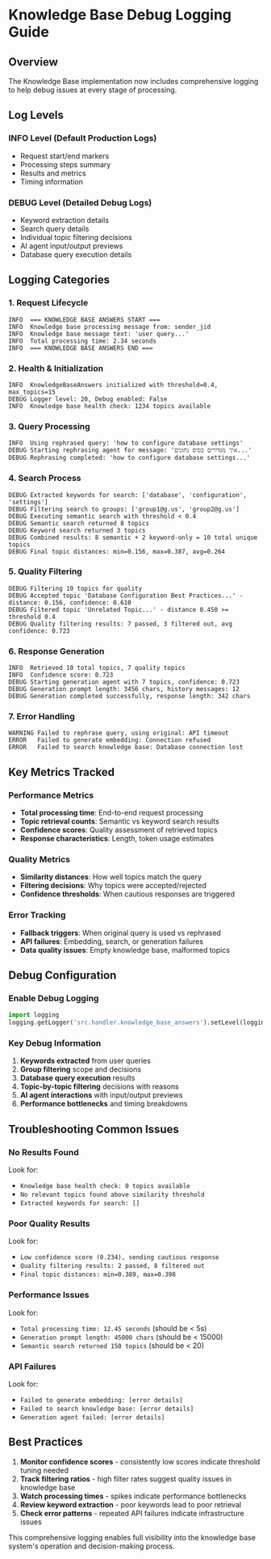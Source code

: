 # Knowledge Base Debug Logging Guide

## Overview
The Knowledge Base implementation now includes comprehensive logging to help debug issues at every stage of processing.

## Log Levels

### INFO Level (Default Production Logs)
- Request start/end markers
- Processing steps summary
- Results and metrics
- Timing information

### DEBUG Level (Detailed Debug Logs)
- Keyword extraction details
- Search query details  
- Individual topic filtering decisions
- AI agent input/output previews
- Database query execution details

## Logging Categories

### 1. **Request Lifecycle**
```
INFO  === KNOWLEDGE BASE ANSWERS START ===
INFO  Knowledge base processing message from: sender_jid
INFO  Knowledge base message text: 'user query...'
INFO  Total processing time: 2.34 seconds
INFO  === KNOWLEDGE BASE ANSWERS END ===
```

### 2. **Health & Initialization**
```
INFO  KnowledgeBaseAnswers initialized with threshold=0.4, max_topics=15
DEBUG Logger level: 20, Debug enabled: False
INFO  Knowledge base health check: 1234 topics available
```

### 3. **Query Processing**
```
INFO  Using rephrased query: 'how to configure database settings'
DEBUG Starting rephrasing agent for message: 'איך מגדירים בסיס נתונים...'
DEBUG Rephrasing completed: 'how to configure database settings...'
```

### 4. **Search Process**
```
DEBUG Extracted keywords for search: ['database', 'configuration', 'settings']
DEBUG Filtering search to groups: ['group1@g.us', 'group2@g.us']
DEBUG Executing semantic search with threshold < 0.4
DEBUG Semantic search returned 8 topics
DEBUG Keyword search returned 3 topics
DEBUG Combined results: 8 semantic + 2 keyword-only = 10 total unique topics
DEBUG Final topic distances: min=0.156, max=0.387, avg=0.264
```

### 5. **Quality Filtering**
```
DEBUG Filtering 10 topics for quality
DEBUG Accepted topic 'Database Configuration Best Practices...' - distance: 0.156, confidence: 0.610
DEBUG Filtered topic 'Unrelated Topic...' - distance 0.450 >= threshold 0.4
DEBUG Quality filtering results: 7 passed, 3 filtered out, avg confidence: 0.723
```

### 6. **Response Generation**
```
INFO  Retrieved 10 total topics, 7 quality topics
INFO  Confidence score: 0.723
DEBUG Starting generation agent with 7 topics, confidence: 0.723
DEBUG Generation prompt length: 3456 chars, history messages: 12
DEBUG Generation completed successfully, response length: 342 chars
```

### 7. **Error Handling**
```
WARNING Failed to rephrase query, using original: API timeout
ERROR   Failed to generate embedding: Connection refused
ERROR   Failed to search knowledge base: Database connection lost
```

## Key Metrics Tracked

### Performance Metrics
- **Total processing time**: End-to-end request processing
- **Topic retrieval counts**: Semantic vs keyword search results
- **Confidence scores**: Quality assessment of retrieved topics
- **Response characteristics**: Length, token usage estimates

### Quality Metrics
- **Similarity distances**: How well topics match the query
- **Filtering decisions**: Why topics were accepted/rejected
- **Confidence thresholds**: When cautious responses are triggered

### Error Tracking
- **Fallback triggers**: When original query is used vs rephrased
- **API failures**: Embedding, search, or generation failures
- **Data quality issues**: Empty knowledge base, malformed topics

## Debug Configuration

### Enable Debug Logging
```python
import logging
logging.getLogger('src.handler.knowledge_base_answers').setLevel(logging.DEBUG)
```

### Key Debug Information
1. **Keywords extracted** from user queries
2. **Group filtering** scope and decisions  
3. **Database query execution** results
4. **Topic-by-topic filtering** decisions with reasons
5. **AI agent interactions** with input/output previews
6. **Performance bottlenecks** and timing breakdowns

## Troubleshooting Common Issues

### No Results Found
Look for:
- `Knowledge base health check: 0 topics available` 
- `No relevant topics found above similarity threshold`
- `Extracted keywords for search: []`

### Poor Quality Results  
Look for:
- `Low confidence score (0.234), sending cautious response`
- `Quality filtering results: 2 passed, 8 filtered out`
- `Final topic distances: min=0.389, max=0.398`

### Performance Issues
Look for:
- `Total processing time: 12.45 seconds` (should be < 5s)
- `Generation prompt length: 45000 chars` (should be < 15000)
- `Semantic search returned 150 topics` (should be < 20)

### API Failures
Look for:
- `Failed to generate embedding: [error details]`
- `Failed to search knowledge base: [error details]`  
- `Generation agent failed: [error details]`

## Best Practices

1. **Monitor confidence scores** - consistently low scores indicate threshold tuning needed
2. **Track filtering ratios** - high filter rates suggest quality issues in knowledge base
3. **Watch processing times** - spikes indicate performance bottlenecks
4. **Review keyword extraction** - poor keywords lead to poor retrieval
5. **Check error patterns** - repeated API failures indicate infrastructure issues

This comprehensive logging enables full visibility into the knowledge base system's operation and decision-making process.
